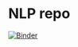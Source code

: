 # NLP repo
 
[![Binder](https://mybinder.org/badge_logo.svg)](https://mybinder.org/v2/gh/bzitko/nlp_repo/HEAD)
